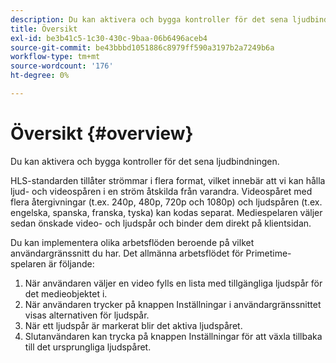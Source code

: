 ```yaml
---
description: Du kan aktivera och bygga kontroller för det sena ljudbindningen.
title: Översikt
exl-id: be3b41c5-1c30-430c-9baa-06b6496aceb4
source-git-commit: be43bbbd1051886c8979ff590a3197b2a7249b6a
workflow-type: tm+mt
source-wordcount: '176'
ht-degree: 0%

---
```


# Översikt {#overview}

Du kan aktivera och bygga kontroller för det sena ljudbindningen.

HLS-standarden tillåter strömmar i flera format, vilket innebär att vi kan hålla ljud- och videospåren i en ström åtskilda från varandra. Videospåret med flera återgivningar (t.ex. 240p, 480p, 720p och 1080p) och ljudspåren (t.ex. engelska, spanska, franska, tyska) kan kodas separat. Mediespelaren väljer sedan önskade video- och ljudspår och binder dem direkt på klientsidan.

Du kan implementera olika arbetsflöden beroende på vilket användargränssnitt du har. Det allmänna arbetsflödet för Primetime-spelaren är följande:

1. När användaren väljer en video fylls en lista med tillgängliga ljudspår för det medieobjektet i.
1. När användaren trycker på knappen Inställningar i användargränssnittet visas alternativen för ljudspår.
1. När ett ljudspår är markerat blir det aktiva ljudspåret.
1. Slutanvändaren kan trycka på knappen Inställningar för att växla tillbaka till det ursprungliga ljudspåret.
